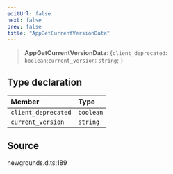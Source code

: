 ```yaml
---
editUrl: false
next: false
prev: false
title: "AppGetCurrentVersionData"
---
```


> **AppGetCurrentVersionData**: \{`client_deprecated`: `boolean`;`current_version`: `string`;  }

## Type declaration

| Member | Type |
| :------ | :------ |
| `client_deprecated` | `boolean` |
| `current_version` | `string` |

## Source

newgrounds.d.ts:189
